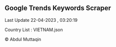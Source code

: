 

## Google Trends Keywords Scraper 
 
Last Update 22-04-2023 , 03:20:19

Country List :
VIETNAM.json



© Abdul Muttaqin 

